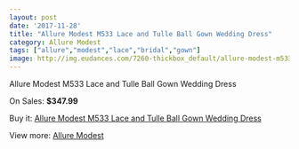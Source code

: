 ```yaml
---
layout: post
date: '2017-11-28'
title: "Allure Modest M533 Lace and Tulle Ball Gown Wedding Dress"
category: Allure Modest
tags: ["allure","modest","lace","bridal","gown"]
image: http://img.eudances.com/7260-thickbox_default/allure-modest-m533-lace-and-tulle-ball-gown-wedding-dress.jpg
---
```

Allure Modest M533 Lace and Tulle Ball Gown Wedding Dress

On Sales: **$347.99**
<a href="https://www.eudances.com/en/allure-modest/2616-allure-modest-m533-lace-and-tulle-ball-gown-wedding-dress.html"><amp-img layout="responsive" width="600" height="600" src="//img.eudances.com/7260-thickbox_default/allure-modest-m533-lace-and-tulle-ball-gown-wedding-dress.jpg" alt="Allure Modest M533 Lace and Tulle Ball Gown Wedding Dress 0" /></a>
<a href="https://www.eudances.com/en/allure-modest/2616-allure-modest-m533-lace-and-tulle-ball-gown-wedding-dress.html"><amp-img layout="responsive" width="600" height="600" src="//img.eudances.com/7263-thickbox_default/allure-modest-m533-lace-and-tulle-ball-gown-wedding-dress.jpg" alt="Allure Modest M533 Lace and Tulle Ball Gown Wedding Dress 1" /></a>
<a href="https://www.eudances.com/en/allure-modest/2616-allure-modest-m533-lace-and-tulle-ball-gown-wedding-dress.html"><amp-img layout="responsive" width="600" height="600" src="//img.eudances.com/7262-thickbox_default/allure-modest-m533-lace-and-tulle-ball-gown-wedding-dress.jpg" alt="Allure Modest M533 Lace and Tulle Ball Gown Wedding Dress 2" /></a>
<a href="https://www.eudances.com/en/allure-modest/2616-allure-modest-m533-lace-and-tulle-ball-gown-wedding-dress.html"><amp-img layout="responsive" width="600" height="600" src="//img.eudances.com/7261-thickbox_default/allure-modest-m533-lace-and-tulle-ball-gown-wedding-dress.jpg" alt="Allure Modest M533 Lace and Tulle Ball Gown Wedding Dress 3" /></a>

Buy it: [Allure Modest M533 Lace and Tulle Ball Gown Wedding Dress](https://www.eudances.com/en/allure-modest/2616-allure-modest-m533-lace-and-tulle-ball-gown-wedding-dress.html "Allure Modest M533 Lace and Tulle Ball Gown Wedding Dress")

View more: [Allure Modest](https://www.eudances.com/en/38-allure-modest "Allure Modest")